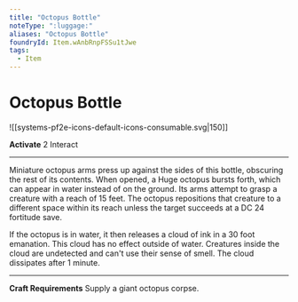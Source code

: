 ```yaml
---
title: "Octopus Bottle"
noteType: ":luggage:"
aliases: "Octopus Bottle"
foundryId: Item.wAnbRnpFSSu1tJwe
tags:
  - Item
---
```


# Octopus Bottle
![[systems-pf2e-icons-default-icons-consumable.svg|150]]

**Activate** 2 Interact

* * *

Miniature octopus arms press up against the sides of this bottle, obscuring the rest of its contents. When opened, a Huge octopus bursts forth, which can appear in water instead of on the ground. Its arms attempt to grasp a creature with a reach of 15 feet. The octopus repositions that creature to a different space within its reach unless the target succeeds at a DC 24 fortitude save.

If the octopus is in water, it then releases a cloud of ink in a 30 foot emanation. This cloud has no effect outside of water. Creatures inside the cloud are undetected and can't use their sense of smell. The cloud dissipates after 1 minute.

* * *

**Craft Requirements** Supply a giant octopus corpse.
